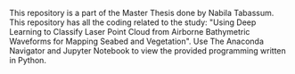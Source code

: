 This repository is a part of the Master Thesis done by Nabila Tabassum. This repository has all the coding related to the study: 
"Using Deep Learning to Classify Laser Point Cloud from Airborne Bathymetric Waveforms for Mapping Seabed and Vegetation".
Use The Anaconda Navigator and Jupyter Notebook to view the provided programming written in Python.
